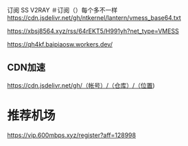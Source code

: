 订阅
SS
V2RAY
＃订阅（）每个多不一样
 https://cdn.jsdelivr.net/gh/ntkernel/lantern/vmess_base64.txt

https://xbsj8564.xyz/rss/64rEKT5/H991yh?net_type=VMESS

https://qh4kf.baipiaosw.workers.dev/

## CDN加速
https://cdn.jsdelivr.net/gh/（帐号）/（仓库）/（位置)


# 推荐机场
https://vip.600mbps.xyz/register?aff=128998
